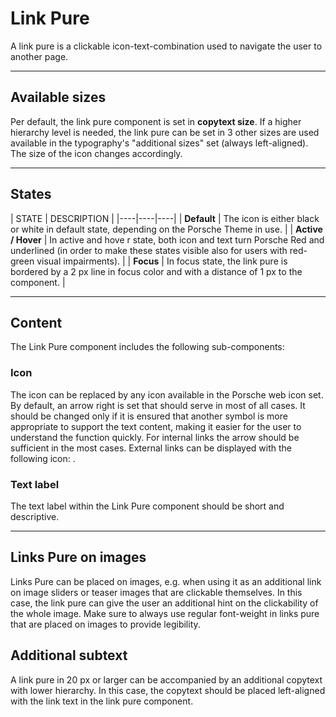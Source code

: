 # Link Pure

A link pure is a clickable icon-text-combination used to navigate the user to another page.

---

## Available sizes

Per default, the link pure component is set in **copytext size**. If a higher hierarchy level is needed, the link pure can be set in 3 other sizes are used available in the typography's "additional sizes" set (always left-aligned). The size of the icon changes accordingly. 

---

## States

| STATE | DESCRIPTION |
|----|----|----|
| **Default** | The icon is either black or white in default state, depending on the Porsche Theme in use. |
| **Active / Hover** | In active and hove r state, both icon and text turn Porsche Red and underlined (in order to make these states visible also for users with red-green visual impairments). |
| **Focus** | In focus state, the link pure is bordered by a 2 px line in focus color and with a distance of 1 px to the component. |

---

## Content

The Link Pure component includes the following sub-components:

### Icon 
The icon can be replaced by any icon available in the Porsche web icon set. By default, an arrow right is set that should serve in most of all cases. It should be changed only if it is ensured that another symbol is more appropriate to support the text content, making it easier for the user to understand the function quickly. For internal links the arrow should be sufficient in the most cases. External links can be displayed with the following icon: <p-icon name="link-extern" size="x-small" aria-label="Extern link"></p-icon>.


### Text label
The text label within the Link Pure component should be short and descriptive.

---

## Links Pure on images

Links Pure can be placed on images, e.g. when using it as an additional link on image sliders or teaser images that are clickable themselves. In this case, the link pure can give the user an additional hint on the clickability of the whole image. Make sure to always use regular font-weight in links pure that are placed on images to provide legibility.

## Additional subtext

A link pure in 20 px or larger can be accompanied by an additional copytext with lower hierarchy. In this case, the copytext should be placed left-aligned with the link text in the link pure component.